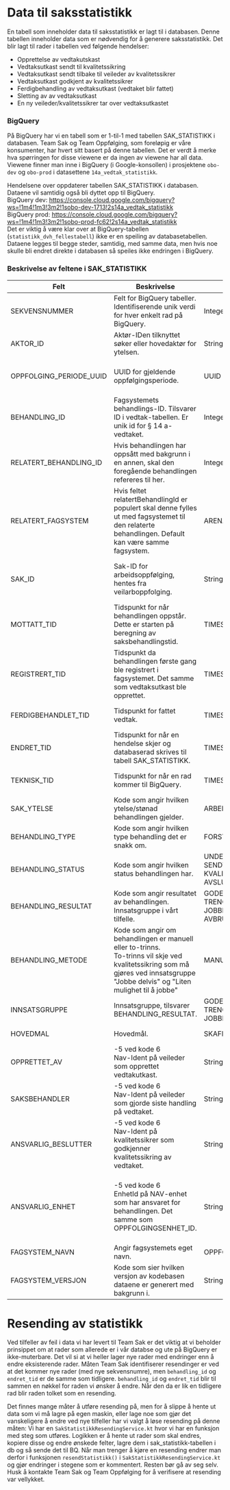 # Data til saksstatistikk

En tabell som inneholder data til saksstatistikk er lagt til i databasen. Denne tabellen inneholder data som er nødvendig for å generere saksstatistikk. 
Det blir lagt til rader i tabellen ved følgende hendelser:
- Opprettelse av vedtakutskast
- Vedtaksutkast sendt til kvalitetssikring
- Vedtaksutkast sendt tilbake til veileder av kvalitetssikrer
- Vedtaksutkast godkjent av kvalitetssikrer
- Ferdigbehandling av vedtaksutkast (vedtaket blir fattet)
- Sletting av av vedtaksutkast
- En ny veileder/kvalitetssikrer tar over vedtaksutkastet

### BigQuery
På BigQuery har vi en tabell som er 1-til-1 med tabellen SAK_STATISTIKK i databasen.
Team Sak og Team Oppfølging, som foreløpig er våre konsumenter, har hvert sitt basert på denne tabellen.
Det er verdt å merke hva spørringen for disse viewene er da ingen av viewene har all data.
Viewene finner man inne i BigQuery (i Google-konsollen) i prosjektene `obo-dev` og `obo-prod` i datasettene `14a_vedtak_statistikk`.

Hendelsene over oppdaterer tabellen SAK_STATISTIKK i databasen. Dataene vil samtidig også bli dyttet opp til BigQuery.
<br>BigQuery dev: https://console.cloud.google.com/bigquery?ws=!1m4!1m3!3m2!1sobo-dev-1713!2s14a_vedtak_statistikk
<br>BigQuery prod: https://console.cloud.google.com/bigquery?ws=!1m4!1m3!3m2!1sobo-prod-fc62!2s14a_vedtak_statistikk  
Det er viktig å være klar over at BigQuery-tabellen (`statistikk_dvh_fellestabell`) ikke er en speiling av databasetabellen. 
Dataene legges til begge steder, samtidig, med samme data, men hvis noe skulle bli endret direkte i databasen så speiles ikke endringen i BigQuery.

### Beskrivelse av feltene i SAK_STATISTIKK

| Felt                    | Beskrivelse                                                                                                                                                                            | Mulige verdier i databasen                                                                                                                     | Merknader                                                                                                                                                                                             |
|-------------------------|----------------------------------------------------------------------------------------------------------------------------------------------------------------------------------------|------------------------------------------------------------------------------------------------------------------------------------------------|-------------------------------------------------------------------------------------------------------------------------------------------------------------------------------------------------------|
| SEKVENSNUMMER           | Felt for BigQuery tabeller.<br>Identifiserende unik verdi for hver enkelt rad på BigQuery.                                                                                             | Integer                                                                                                                                        | Kun i viewet til Team Sak.                                                                                                                                                                            |
| AKTOR_ID                | Aktør-IDen tilknyttet søker eller hovedaktør for ytelsen.                                                                                                                              | String(11)                                                                                                                                     |                                                                                                                                                                                                       |
| OPPFOLGING_PERIODE_UUID | UUID for gjeldende oppfølgingsperiode.                                                                                                                                                 | UUID                                                                                                                                           | Hentes fra databasen til veilarboppfolging. Kun i viewet til Team Oppfølging og heter oppfolgingsperiode.                                                                                             |
| BEHANDLING_ID           | Fagsystemets behandlings-ID. Tilsvarer ID i vedtak-tabellen. Er unik id for § 14 a-vedtaket.                                                                                           | Integer                                                                                                                                        | I viewet til Team Oppfølging heter dette feltet vedtak_id.                                                                                                                                            |
| RELATERT_BEHANDLING_ID  | Hvis behandlingen har oppsått med bakgrunn i en annen, skal den foregående behandlingen refereres til her.                                                                             | Integer                                                                                                                                        | BEHANDLING_ID fra tidligere vedtak i samme oppfølgingsperiode.                                                                                                                                        |
| RELATERT_FAGSYSTEM      | Hvis feltet relatertBehandlingId er populert skal denne fylles ut med fagsystemet til den relaterte behandlingen. Default kan være samme fagsystem.                                    | ARENA, OPPFOLGINGSVEDTAK_14A                                                                                                                   |                                                                                                                                                                                                       |
| SAK_ID                  | Sak-ID for arbeidsoppfølging, hentes fra veilarboppfolging.                                                                                                                            | String                                                                                                                                         | Tett knyttet til oppfølgingsperiode. Denne sak-IDen brukes også i andre behandlinger i løpet av en oppfølgingsperiode.                                                                                |
| MOTTATT_TID             | Tidspunkt for når behandlingen oppstår.<br>Dette er starten på beregning av saksbehandlingstid.                                                                                        | TIMESTAMP                                                                                                                                      | Førstegangsbehandling = oppfølgingsperiode.startDato, Revurdering = REGISTRERT_TID (når utkast ble opprettet)                                                                                         |
| REGISTRERT_TID          | Tidspunkt da behandlingen første gang ble registrert i fagsystemet. Det samme som vedtaksutkast ble opprettet.                                                                         | TIMESTAMP                                                                                                                                      |                                                                                                                                                                                                       |
| FERDIGBEHANDLET_TID     | Tidspunkt for fattet vedtak.                                                                                                                                                           | TIMESTAMP                                                                                                                                      | I viewet til Team oppfolging heter dette feltet vedtak_fattet_tid                                                                                                                                     |
| ENDRET_TID              | Tidspunkt for når en hendelse skjer og databaserad skrives til tabell SAK_STATISTIKK.                                                                                                  | TIMESTAMP                                                                                                                                      |                                                                                                                                                                                                       |
| TEKNISK_TID             | Tidspunkt for når en rad kommer til BigQuery.                                                                                                                                          | TIMESTAMP                                                                                                                                      | OBS: Dette feltet finnes kun på BigQuery, ikke i postgres-tabellen SAK_STATISTIKK.                                                                                                                    |
| SAK_YTELSE              | Kode som angir hvilken ytelse/stønad behandlingen gjelder.                                                                                                                             | ARBEIDSRETTET_OPPFOLGINGSBEHOV                                                                                                                 |                                                                                                                                                                                                       |
| BEHANDLING_TYPE         | Kode som angir hvilken type behandling det er snakk om.                                                                                                                                | FORSTEGANGSBEHANDLING, REVURDERING                                                                                                             |                                                                                                                                                                                                       |
| BEHANDLING_STATUS       | Kode som angir hvilken status behandlingen har.                                                                                                                                        | UNDER_BEHANDLING, SENDT_TIL_KVALITETSSIKRING, KVALITETSSIKRING_GODKJENT, FATTET, AVSLUTTET                                                     |                                                                                                                                                                                                       |
| BEHANDLING_RESULTAT     | Kode som angir resultatet av behandlingen. Innsatsgruppe i vårt tilfelle.                                                                                                              | GODE_MULIGHETER, TRENGER_VEILEDNING, TRENGER_VEILEDNING_NEDSATT_ARBEIDSEVNE, JOBBE_DELVIS, LITEN_MULIGHET_TIL_Å_JOBBE, AVBRUTT, FEILREGISTRERT |                                                                                                                                                                                                       |
| BEHANDLING_METODE       | Kode som angir om behandlingen er manuell eller to-trinns. <br> To-trinns vil skje ved kvalitetssikring som må gjøres ved innsatsgruppe "Jobbe delvis" og "Liten mulighet til å jobbe" | MANUELL, AUTOMATISK, TOTRINNS                                                                                                                  |                                                                                                                                                                                                       |
| INNSATSGRUPPE           | Innsatsgruppe, tilsvarer BEHANDLING_RESULTAT.                                                                                                                                          | GODE_MULIGHETER, TRENGER_VEILEDNING, TRENGER_VEILEDNING_NEDSATT_ARBEIDSEVNE, JOBBE_DELVIS, LITEN_MULIGHET_TIL_Å_JOBBE                          | Kun i viewet til Team Oppfølging.                                                                                                                                                                     |
| HOVEDMAL                | Hovedmål.                                                                                                                                                                              | SKAFFE_ARBEID, BEHOLDE_ARBEID.                                                                                                                 | Kun i viewet til Team Oppfølging.                                                                                                                                                                     |
| OPPRETTET_AV            | -5 ved kode 6<br>Nav-Ident på veileder som opprettet vedtakutkast.                                                                                                                     | String(7)                                                                                                                                      |                                                                                                                                                                                                       |
| SAKSBEHANDLER           | -5 ved kode 6<br>Nav-Ident på veileder som gjorde siste handling på vedtaket.                                                                                                          | String(7)                                                                                                                                      |                                                                                                                                                                                                       |
| ANSVARLIG_BESLUTTER     | -5 ved kode 6<br>Nav-Ident på kvalitetssikrer som godkjenner kvalitetssikring av vedtaket.                                                                                             | String(7)                                                                                                                                      | Blir kun satt ved to-trinnsbehandling.                                                                                                                                                                |
| ANSVARLIG_ENHET         | -5 ved kode 6<br>EnhetId på NAV-enhet som har ansvaret for behandlingen. Det samme som OPPFOLGINGSENHET_ID.                                                                            | String(4)                                                                                                                                      | Kontor der innbygger blir fulgt opp. Dersom person flytter midt i en behandlig vil denne endres ved nye hendelser på vedtaket. <br> I viewet til Team Oppfølging heter dette feltet oppfolgingsenhet. |
| FAGSYSTEM_NAVN          | Angir fagsystemets eget navn.                                                                                                                                                          | OPPFOLGINGSVEDTAK_14A                                                                                                                          |                                                                                                                                                                                                       |
| FAGSYSTEM_VERSJON       | Kode som sier hvilken versjon av kodebasen dataene er generert med bakgrunn i.                                                                                                         | String                                                                                                                                         | Image tag – hentes ut fra container i kjøretid.                                                                                                                                                       |


# Resending av statistikk
Ved tilfeller av feil i data vi har levert til Team Sak er det viktig at vi beholder prinsippet om at rader som allerede er i vår databse og ute på BigQuery er ikke-muterbare. Det vil si at vi heller lager nye rader med endringer enn å endre eksisterende rader.
Måten Team Sak identifiserer resendinger er ved at det kommer nye rader (med nye sekvensnumre), men `behandling_id` og `endret_tid` er de samme som tidligere. `behandling_id` og `endret_tid` blir til sammen en nøkkel for raden vi ønsker å endre. Når den da er lik en tidligere rad blir raden tolket som en resending.

Det finnes mange måter å utføre resending på, men for å slippe å hente ut data som vi må lagre på egen maskin, eller lage noe som gjør det vanskeligere å endre ved nye tilfeller har vi valgt å løse resending på denne måten:
Vi har en `SakStatistikkResendingService.kt` hvor vi har en funksjon med steg som utføres.
Logikken er å hente ut rader som skal endres, kopiere disse og endre ønskede felter, lagre dem i sak_statistikk-tabellen i db og så sende det til BQ.
Når man trenger å kjøre en resending endrer man derfor i funksjonen `resendStatistikk()` i `SakStatistikkResendingService.kt` og gjør endringer i stegene som er kommentert. Resten bør gå av seg selv.
Husk å kontakte Team Sak og Team Oppfølging for å verifisere at resending var vellykket.